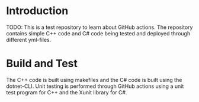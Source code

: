 # Introduction 
TODO: This is a test repository to learn about GitHub actions. The repository contains 
simple C++ code and C# code being tested and deployed through different yml-files. 

# Build and Test
The C++ code is built using makefiles and the C# code is built using the dotnet-CLI.
Unit testing is performed through GitHub actions using a unit test program for C++ and the
Xunit library for C#.
